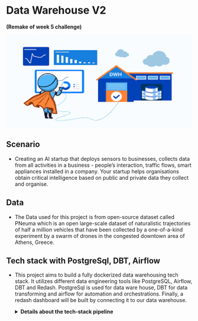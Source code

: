 # Data Warehouse V2
**(Remake of week 5 challenge)**

<img src="/data/dwh.png" alt="isolated" width="1000" height="250"/>

## Scenario
* Creating an AI startup that deploys sensors to businesses, collects data from all activities in a business - people’s interaction, traffic flows, smart appliances installed in a company. Your startup helps organisations obtain critical intelligence based on public and private data they collect and organise. 

## Data
* The Data used for this project is from open-source dataset called PNeuma which is an open large-scale dataset of naturalistic trajectories of half a million vehicles that have been collected by a one-of-a-kind experiment by a swarm of drones in the congested downtown area of Athens, Greece.

## Tech stack with PostgreSql, DBT, Airflow
* This project aims to build a fully dockerized data warehousing tech stack. It utilizes different data engineering tools like PostgreSQL, Airflow, DBT and Redash. PostgreSql is used for data ware house, DBT for data transforming and airflow for automation and orchestrations. Finally, a redash dashboard will be built by connecting it to our data warehouse.

    <details>
    <summary> <b>Details about the tech-stack pipeline</b> </summary>

    ### Apache Airflow
    * Apache Airflow is a platform to programmatically author, schedule, and monitor workflows. It is one of the most robust ETL (Extract, Transform, Load) workflow management tools, used by Data Engineers for orchestrating workflows or pipelines. Read more: https://airflow.apache.org/docs/

    ### PostgreSql
    * PostgreSql is a useful and common data warehouse tool maintained by an active community. It can also handle more than just one kind of data processing, which makes it a pretty compelling option. PostgreSQL works with almost any kind of programming language. Read more: https://www.postgresql.org/

    ### DBT 
    * DBT enables analytics engineers to transform data in their warehouses by simply writing select statements. dbt handles turning these select statements into tables and views.Read more: https://docs.getdbt.com/docs/building-a-dbt-project/documentation

    ### Redash
    * A dashboard building tool. Read more: https://redash.io/

    <img src="/data/imageopt.png" alt="isolated" width="1000" height="250"/>
    </details>